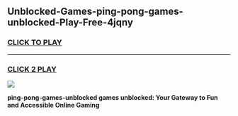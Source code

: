 
## Unblocked-Games-ping-pong-games-unblocked-Play-Free-4jqny
<h3>
<a href="https://premium76.site?title=ping-pong-games-unblocked&ref=23A">CLICK TO PLAY</a></h3>
<hr>

<h3>
<a href="https://premium76.site?title=ping-pong-games-unblocked&ref=23A">CLICK 2 PLAY</a>
  
</h3>

<a href="https://premium76.site?title=ping-pong-games-unblocked&ref=23A"><img src="https://clearcache.store/games.png"></a>


**ping-pong-games-unblocked games unblocked: Your Gateway to Fun and Accessible Online Gaming**
